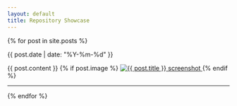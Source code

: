 ```yaml
---
layout: default
title: Repository Showcase
---
```


{% for post in site.posts %}
<article class="post" id="{{ post.date | date: '%Y-%m-%d' }}-{{ post.slug }}">
  <p class="post-meta">{{ post.date | date: "%Y-%m-%d" }}</p>
  {{ post.content }}
  {% if post.image %}
  <a class="post-image-link" href="{{ post.url | relative_url }}">
    <img src="{{ post.image | relative_url }}" alt="{{ post.title }} screenshot" loading="lazy">
  </a>
  {% endif %}
  <hr>
</article>
{% endfor %}
